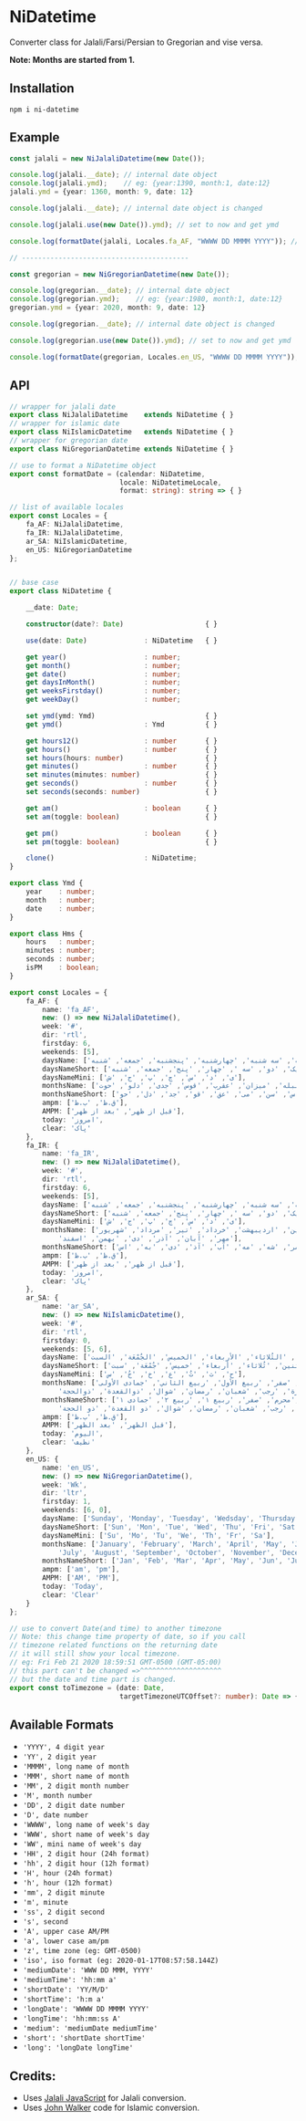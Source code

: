 # NiDatetime
Converter class for Jalali/Farsi/Persian to Gregorian and vise versa.

**Note: Months are started from 1.**

## Installation
    npm i ni-datetime

## Example
```typescript
const jalali = new NiJalaliDatetime(new Date());

console.log(jalali.__date); // internal date object
console.log(jalali.ymd);    // eg: {year:1390, month:1, date:12}
jalali.ymd = {year: 1360, month: 9, date: 12}

console.log(jalali.__date); // internal date object is changed

console.log(jalali.use(new Date()).ymd); // set to now and get ymd 

console.log(formatDate(jalali, Locales.fa_AF, "WWWW DD MMMM YYYY")); // eg: شنبه 9 قوس 1390

// -----------------------------------------

const gregorian = new NiGregorianDatetime(new Date());

console.log(gregorian.__date); // internal date object
console.log(gregorian.ymd);    // eg: {year:1980, month:1, date:12}
gregorian.ymd = {year: 2020, month: 9, date: 12}

console.log(gregorian.__date); // internal date object is changed

console.log(gregorian.use(new Date()).ymd); // set to now and get ymd

console.log(formatDate(gregorian, Locales.en_US, "WWWW DD MMMM YYYY")); // eg: Monday 20 January 2020
```

## API
```typescript 
// wrapper for jalali date
export class NiJalaliDatetime    extends NiDatetime { }
// wrapper for islamic date
export class NiIslamicDatetime   extends NiDatetime { }
// wrapper for gregorian date
export class NiGregorianDatetime extends NiDatetime { }

// use to format a NiDatetime object
export const formatDate = (calendar: NiDatetime, 
                           locale: NiDatetimeLocale, 
                           format: string): string => { }

// list of available locales
export const Locales = {
    fa_AF: NiJalaliDatetime,
    fa_IR: NiJalaliDatetime,
    ar_SA: NiIslamicDatetime,
    en_US: NiGregorianDatetime
};


// base case
export class NiDatetime {

    __date: Date;

    constructor(date?: Date)                    { }

    use(date: Date)              : NiDatetime   { }

    get year()                   : number;
    get month()                  : number;
    get date()                   : number;
    get daysInMonth()            : number;
    get weeksFirstday()          : number;
    get weekDay()                : number;

    set ymd(ymd: Ymd)                           { }
    get ymd()                    : Ymd          { }

    get hours12()                : number       { }
    get hours()                  : number       { }
    set hours(hours: number)                    { }
    get minutes()                : number       { }
    set minutes(minutes: number)                { }
    get seconds()                : number       { }
    set seconds(seconds: number)                { }

    get am()                     : boolean      { }
    set am(toggle: boolean)                     { }

    get pm()                     : boolean      { }
    set pm(toggle: boolean)                     { }

    clone()                      : NiDatetime;
}

export class Ymd {
    year    : number;
    month   : number;
    date    : number;
}

export class Hms {
    hours   : number;
    minutes : number;
    seconds : number;
    isPM    : boolean;
}

export const Locales = {
    fa_AF: {
        name: 'fa_AF',
        new: () => new NiJalaliDatetime(),
        week: '#',
        dir: 'rtl',
        firstday: 6,
        weekends: [5],
        daysName: ['یکشنبه', 'دوشنبه', 'سه شنبه', 'چهارشنبه', 'پنجشنبه', 'جمعه', 'شنبه'],
        daysNameShort: ['یک', 'دو', 'سه ', 'چهار', 'پنج', 'جمعه', 'شنبه'],
        daysNameMini: ['ی', 'د', 'س', 'چ', 'پ', 'ج', 'ش'],
        monthsName: ['حمل', 'ثور', 'جوزا', 'سرطان', 'اسد', 'سنبله', 'میزان', 'عقرب', 'قوس', 'جدی', 'دلو', 'حوت'],
        monthsNameShort: ['حم', 'ثو', 'جو', 'سر', 'اس', 'سن', 'می', 'عق', 'قو', 'جد', 'دل', 'حو'],
        ampm: ['ق.ظ', 'ب.ظ'],
        AMPM: ['قبل از ظهر', 'بعد از ظهر'],
        today: 'امروز',
        clear: 'پاک'
    },
    fa_IR: {
        name: 'fa_IR',
        new: () => new NiJalaliDatetime(),
        week: '#',
        dir: 'rtl',
        firstday: 6,
        weekends: [5],
        daysName: ['یکشنبه', 'دوشنبه', 'سه شنبه', 'چهارشنبه', 'پنجشنبه', 'جمعه', 'شنبه'],
        daysNameShort: ['یک', 'دو', 'سه ', 'چهار', 'پنج', 'جمعه', 'شنبه'],
        daysNameMini: ['ی', 'د', 'س', 'چ', 'پ', 'ج', 'ش'],
        monthsName: ['فروردین', 'اردیبهشت', 'خرداد', 'تیر', 'مرداد', 'شهریور',
            'مهر', 'آبان', 'آذر', 'دی', 'بهمن', 'اسفند'],
        monthsNameShort: ['فر', 'ار', 'خر', 'تی', 'مر', 'شه', 'مه', 'آب', 'آذ', 'دی', 'به', 'اس'],
        ampm: ['ق.ظ', 'ب.ظ'],
        AMPM: ['قبل از ظهر', 'بعد از ظهر'],
        today: 'امروز',
        clear: 'پاک'
    },
    ar_SA: {
        name: 'ar_SA',
        new: () => new NiIslamicDatetime(),
        week: '#',
        dir: 'rtl',
        firstday: 0,
        weekends: [5, 6],
        daysName: ['الأحد', 'الإثنين', 'الثُلاثاء', 'الأربعاء', 'الخميس', 'الجُمْعَة', 'السبت'],
        daysNameShort: ['أحد', 'إثنين', 'ثُلاثاء', 'أربعاء', 'خميس', 'جُمْعَة', 'سبت'],
        daysNameMini: ['ح', 'ث', 'ثُ', 'ع', 'خ', 'جُ', 'س'],
        monthsName: ['محرم', 'صفر', 'ربيع الأول', 'ربيع الثاني', 'جمادى الأولى',
            'جمادى الآخرة', 'رجب', 'شعبان', 'رمضان', 'شوال', 'ذوالقعدة', 'ذوالحجة'],
        monthsNameShort: ['محرم', 'صفر', 'ربيع ١', 'ربيع ٢', 'جمادى ١',
            'جمادى ٢', 'رجب', 'شعبان', 'رمضان', 'شوال', 'ذو القعدة', 'ذو الحجة'],
        ampm: ['ق.ظ', 'ب.ظ'],
        AMPM: ['قبل الظهر', 'بعد الظهر'],
        today: 'اليوم',
        clear: 'نظيف'
    },
    en_US: {
        name: 'en_US',
        new: () => new NiGregorianDatetime(),
        week: 'Wk',
        dir: 'ltr',
        firstday: 1,
        weekends: [6, 0],
        daysName: ['Sunday', 'Monday', 'Tuesday', 'Wedsday', 'Thursday', 'Friday', 'Saturday'],
        daysNameShort: ['Sun', 'Mon', 'Tue', 'Wed', 'Thu', 'Fri', 'Sat'],
        daysNameMini: ['Su', 'Mo', 'Tu', 'We', 'Th', 'Fr', 'Sa'],
        monthsName: ['January', 'February', 'March', 'April', 'May', 'June',
            'July', 'August', 'September', 'October', 'November', 'December'],
        monthsNameShort: ['Jan', 'Feb', 'Mar', 'Apr', 'May', 'Jun', 'Jul', 'Aug', 'Sep', 'Oct', 'Nov', 'Dec'],
        ampm: ['am', 'pm'],
        AMPM: ['AM', 'PM'],
        today: 'Today',
        clear: 'Clear'
    }
};

// use to convert Date(and time) to another timezone
// Note: this change time property of date, so if you call 
// timezone related functions on the returning date
// it will still show your local timezone.
// eg: Fri Feb 21 2020 18:59:51 GMT-0500 (GMT-05:00)
// this part can't be changed =>^^^^^^^^^^^^^^^^^^^^
// but the date and time part is changed.
export const toTimezone = (date: Date, 
                           targetTimezoneUTCOffset?: number): Date => {}
```

## Available Formats
- `'YYYY', 4 digit year`
- `'YY', 2 digit year`
- `'MMMM', long name of month `
- `'MMM', short name of month `
- `'MM', 2 digit month number`
- `'M', month number`
- `'DD', 2 digit date number`
- `'D', date number`
- `'WWWW', long name of week's day`
- `'WWW', short name of week's day`
- `'WW', mini name of week's day`
- `'HH', 2 digit hour (24h format)`
- `'hh', 2 digit hour (12h format)`
- `'H', hour (24h format)`
- `'h', hour (12h format)`
- `'mm', 2 digit minute`
- `'m', minute`
- `'ss', 2 digit second`
- `'s', second`
- `'A', upper case AM/PM`
- `'a', lower case am/pm`
- `'z', time zone (eg: GMT-0500)`
- `'iso', iso format (eg: 2020-01-17T08:57:58.144Z)`
- `'mediumDate': 'WWW DD MMM, YYYY'`
- `'mediumTime': 'hh:mm a'`
- `'shortDate': 'YY/M/D'`
- `'shortTime': 'h:m a'`
- `'longDate': 'WWWW DD MMMM YYYY'`
- `'longTime': 'hh:mm:ss A'`
- `'medium': 'mediumDate mediumTime'`
- `'short': 'shortDate shortTime'`
- `'long': 'longDate longTime'`

## Credits:
- Uses [Jalali JavaScript](https://github.com/jalaali/jalaali-js) for Jalali conversion.
- Uses [John Walker](https://www.fourmilab.ch/documents/calendar/) code for Islamic conversion.